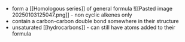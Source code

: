 + form a [[Homologous series]] of general formula ![[Pasted image 20250103125047.png]] - non cyclic alkenes only
+ contain a carbon-carbon double bond somewhere in their structure
+ unsaturated [[hydrocarbons]] - can still have atoms added to their formula